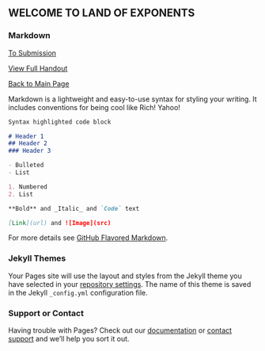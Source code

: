 
## WELCOME TO LAND OF EXPONENTS

### Markdown

[To Submission](https://flashsonic6666.github.io/HandoutClutch/4b7f06ba46b04a1124e84a74e97ba31ccce229b5/problems/exponents/submission.html)

[View Full Handout](https://drive.google.com/file/d/109eK7mfNeC1JrcafTQZt7nAUsNJl427A/view?usp=sharing)

[Back to Main Page](index.md)

Markdown is a lightweight and easy-to-use syntax for styling your writing. It includes conventions for being cool like Rich! Yahoo!

```markdown
Syntax highlighted code block

# Header 1
## Header 2
### Header 3

- Bulleted
- List

1. Numbered
2. List

**Bold** and _Italic_ and `Code` text

[Link](url) and ![Image](src)
```

For more details see [GitHub Flavored Markdown](https://guides.github.com/features/mastering-markdown/).

### Jekyll Themes

Your Pages site will use the layout and styles from the Jekyll theme you have selected in your [repository settings](https://github.com/flashsonic6666/HandoutClutch/settings). The name of this theme is saved in the Jekyll `_config.yml` configuration file.

### Support or Contact

Having trouble with Pages? Check out our [documentation](https://docs.github.com/categories/github-pages-basics/) or [contact support](https://github.com/contact) and we’ll help you sort it out.
